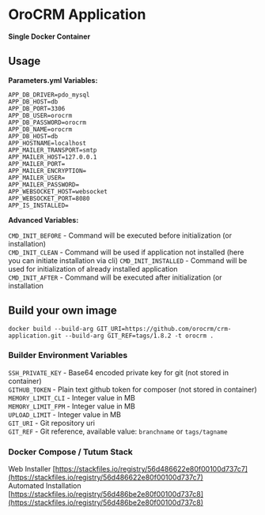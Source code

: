 # OroCRM Application
**Single Docker Container**

## Usage

**Parameters.yml Variables:**

`APP_DB_DRIVER=pdo_mysql`  
`APP_DB_HOST=db`  
`APP_DB_PORT=3306`  
`APP_DB_USER=orocrm`  
`APP_DB_PASSWORD=orocrm`  
`APP_DB_NAME=orocrm`  
`APP_DB_HOST=db`  
`APP_HOSTNAME=localhost`  
`APP_MAILER_TRANSPORT=smtp`  
`APP_MAILER_HOST=127.0.0.1`  
`APP_MAILER_PORT=`  
`APP_MAILER_ENCRYPTION=`  
`APP_MAILER_USER=`  
`APP_MAILER_PASSWORD=`  
`APP_WEBSOCKET_HOST=websocket`  
`APP_WEBSOCKET_PORT=8080`  
`APP_IS_INSTALLED=`  

**Advanced Variables:**

`CMD_INIT_BEFORE` - Command will be executed before initialization (or installation)  
`CMD_INIT_CLEAN` - Command will be used if application not installed (here you can initiate installation via cli)
`CMD_INIT_INSTALLED` - Command will be used for initialization of already installed application  
`CMD_INIT_AFTER` - Command will be executed after initialization (or installation
  
## Build your own image

    docker build --build-arg GIT_URI=https://github.com/orocrm/crm-application.git --build-arg GIT_REF=tags/1.8.2 -t orocrm .
    
### Builder Environment Variables

`SSH_PRIVATE_KEY` - Base64 encoded private key for git (not stored in container)  
`GITHUB_TOKEN` - Plain text github token for composer (not stored in container)  
`MEMORY_LIMIT_CLI` - Integer value in MB  
`MEMORY_LIMIT_FPM` - Integer value in MB  
`UPLOAD_LIMIT` - Integer value in MB  
`GIT_URI` - Git repository uri  
`GIT_REF` - Git reference, available value: `branchname` or `tags/tagname`  

### Docker Compose / Tutum Stack

Web Installer [https://stackfiles.io/registry/56d486622e80f00100d737c7](https://stackfiles.io/registry/56d486622e80f00100d737c7)  
Automated Installation [https://stackfiles.io/registry/56d486be2e80f00100d737c8](https://stackfiles.io/registry/56d486be2e80f00100d737c8)

